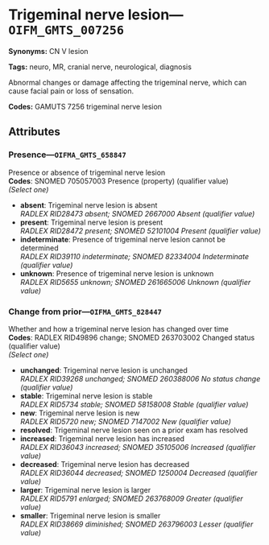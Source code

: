 # Trigeminal nerve lesion—`OIFM_GMTS_007256`

**Synonyms:** CN V lesion

**Tags:** neuro, MR, cranial nerve, neurological, diagnosis

Abnormal changes or damage affecting the trigeminal nerve, which can cause facial pain or loss of sensation.

**Codes:** GAMUTS 7256 trigeminal nerve lesion

## Attributes

### Presence—`OIFMA_GMTS_658847`

Presence or absence of trigeminal nerve lesion  
**Codes**: SNOMED 705057003 Presence (property) (qualifier value)  
*(Select one)*

- **absent**: Trigeminal nerve lesion is absent  
_RADLEX RID28473 absent; SNOMED 2667000 Absent (qualifier value)_
- **present**: Trigeminal nerve lesion is present  
_RADLEX RID28472 present; SNOMED 52101004 Present (qualifier value)_
- **indeterminate**: Presence of trigeminal nerve lesion cannot be determined  
_RADLEX RID39110 indeterminate; SNOMED 82334004 Indeterminate (qualifier value)_
- **unknown**: Presence of trigeminal nerve lesion is unknown  
_RADLEX RID5655 unknown; SNOMED 261665006 Unknown (qualifier value)_

### Change from prior—`OIFMA_GMTS_828447`

Whether and how a trigeminal nerve lesion has changed over time  
**Codes**: RADLEX RID49896 change; SNOMED 263703002 Changed status (qualifier value)  
*(Select one)*

- **unchanged**: Trigeminal nerve lesion is unchanged  
_RADLEX RID39268 unchanged; SNOMED 260388006 No status change (qualifier value)_
- **stable**: Trigeminal nerve lesion is stable  
_RADLEX RID5734 stable; SNOMED 58158008 Stable (qualifier value)_
- **new**: Trigeminal nerve lesion is new  
_RADLEX RID5720 new; SNOMED 7147002 New (qualifier value)_
- **resolved**: Trigeminal nerve lesion seen on a prior exam has resolved  
- **increased**: Trigeminal nerve lesion has increased  
_RADLEX RID36043 increased; SNOMED 35105006 Increased (qualifier value)_
- **decreased**: Trigeminal nerve lesion has decreased  
_RADLEX RID36044 decreased; SNOMED 1250004 Decreased (qualifier value)_
- **larger**: Trigeminal nerve lesion is larger  
_RADLEX RID5791 enlarged; SNOMED 263768009 Greater (qualifier value)_
- **smaller**: Trigeminal nerve lesion is smaller  
_RADLEX RID38669 diminished; SNOMED 263796003 Lesser (qualifier value)_